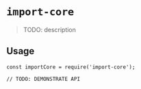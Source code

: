# `import-core`

> TODO: description

## Usage

```
const importCore = require('import-core');

// TODO: DEMONSTRATE API
```
